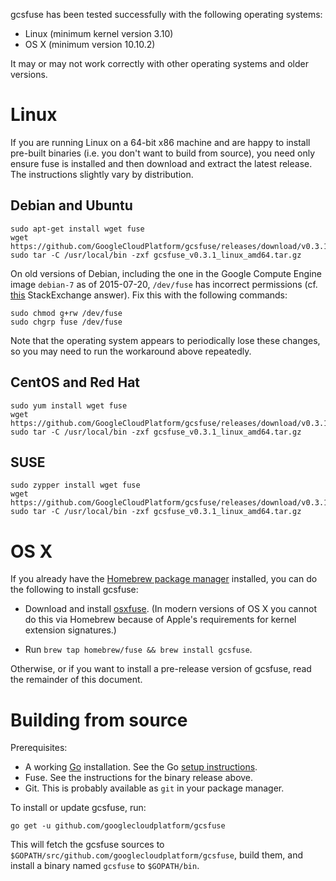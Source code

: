 
gcsfuse has been tested successfully with the following operating systems:

*   Linux (minimum kernel version 3.10)
*   OS X (minimum version 10.10.2)

It may or may not work correctly with other operating systems and older versions.


# Linux

If you are running Linux on a 64-bit x86 machine and are happy to install
pre-built binaries (i.e. you don't want to build from source), you need only
ensure fuse is installed and then download and extract the latest release. The
instructions slightly vary by distribution.

## Debian and Ubuntu

    sudo apt-get install wget fuse
    wget https://github.com/GoogleCloudPlatform/gcsfuse/releases/download/v0.3.1/gcsfuse_v0.3.1_linux_amd64.tar.gz
    sudo tar -C /usr/local/bin -zxf gcsfuse_v0.3.1_linux_amd64.tar.gz

On old versions of Debian, including the one in the Google Compute Engine image
`debian-7` as of 2015-07-20, `/dev/fuse` has incorrect permissions (cf.
[this][stackexchange] StackExchange answer). Fix this with the following
commands:

```
sudo chmod g+rw /dev/fuse
sudo chgrp fuse /dev/fuse
```

Note that the operating system appears to periodically lose these changes, so
you may need to run the workaround above repeatedly.

[stackexchange]: http://superuser.com/a/800016/429161

## CentOS and Red Hat

    sudo yum install wget fuse
    wget https://github.com/GoogleCloudPlatform/gcsfuse/releases/download/v0.3.1/gcsfuse_v0.3.1_linux_amd64.tar.gz
    sudo tar -C /usr/local/bin -zxf gcsfuse_v0.3.1_linux_amd64.tar.gz

## SUSE

    sudo zypper install wget fuse
    wget https://github.com/GoogleCloudPlatform/gcsfuse/releases/download/v0.3.1/gcsfuse_v0.3.1_linux_amd64.tar.gz
    sudo tar -C /usr/local/bin -zxf gcsfuse_v0.3.1_linux_amd64.tar.gz


# OS X

If you already have the [Homebrew package manager][homebrew] installed, you can
do the following to install gcsfuse:

[homebrew]: http://brew.sh/

*   Download and install [osxfuse][]. (In modern versions of OS X you cannot do
    this via Homebrew because of Apple's requirements for kernel extension
    signatures.)

*   Run `brew tap homebrew/fuse && brew install gcsfuse`.

[osxfuse]: https://osxfuse.github.io/

Otherwise, or if you want to install a pre-release version of gcsfuse, read the
remainder of this document.


# Building from source

Prerequisites:

*   A working [Go][go] installation. See the Go [setup instructions][go-setup].
*   Fuse. See the instructions for the binary release above.
*   Git. This is probably available as `git` in your package manager.

[go]: http://golang.org/
[go-setup]: http://golang.org/doc/code.html

To install or update gcsfuse, run:

    go get -u github.com/googlecloudplatform/gcsfuse

This will fetch the gcsfuse sources to
`$GOPATH/src/github.com/googlecloudplatform/gcsfuse`, build them, and install a
binary named `gcsfuse` to `$GOPATH/bin`.
